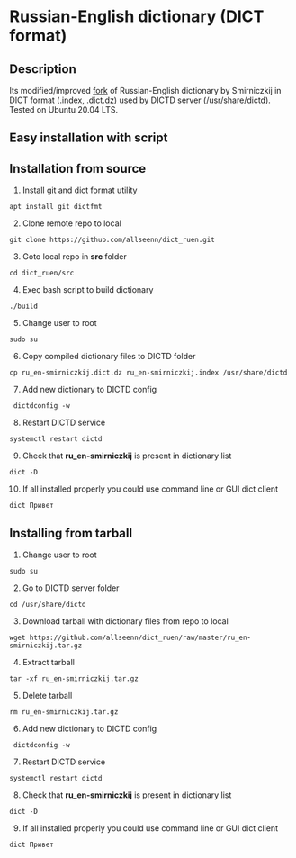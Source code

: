 # Russian-English dictionary (DICT format)
## Description

Its modified/improved [fork](https://github.com/vlakhadzhi/smirniczkij-dict.git) of Russian-English dictionary by Smirniczkij in DICT format (.index, .dict.dz) used by DICTD server (/usr/share/dictd). Tested on Ubuntu 20.04 LTS.


## Easy installation with script


## Installation from source 

1. Install git and dict format utility
```
apt install git dictfmt
```
2. Clone remote repo to local
```
git clone https://github.com/allseenn/dict_ruen.git
```
3. Goto local repo in **src** folder
```
cd dict_ruen/src
```
4. Exec bash script to build dictionary
```
./build
```
5. Change user to root
```
sudo su
```
6. Copy compiled dictionary files to DICTD folder
```
cp ru_en-smirniczkij.dict.dz ru_en-smirniczkij.index /usr/share/dictd
```
7. Add new dictionary to DICTD config
```
 dictdconfig -w
```
8. Restart DICTD service
```
systemctl restart dictd
```
9. Check that **ru_en-smirniczkij** is present in dictionary list
```
dict -D
```
10. If all installed properly you could use command line or GUI dict client
```
dict Привет
```

## Installing from tarball

1. Change user to root
```
sudo su
```
2. Go to DICTD server folder
```
cd /usr/share/dictd
```
3. Download tarball with dictionary files from repo to local
```
wget https://github.com/allseenn/dict_ruen/raw/master/ru_en-smirniczkij.tar.gz
```
4. Extract tarball
```
tar -xf ru_en-smirniczkij.tar.gz
```
5. Delete tarball
```
rm ru_en-smirniczkij.tar.gz
```
6. Add new dictionary to DICTD config
```
 dictdconfig -w
```
7. Restart DICTD service
```
systemctl restart dictd
```
8. Check that **ru_en-smirniczkij** is present in dictionary list
```
dict -D
```
9. If all installed properly you could use command line or GUI dict client
```
dict Привет
```

